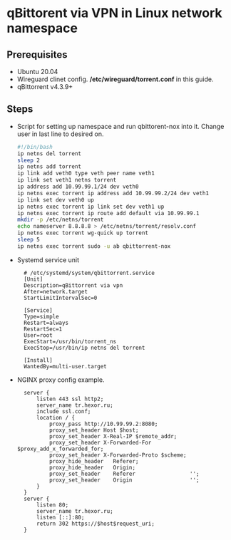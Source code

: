 # qBittorent via VPN in Linux  network namespace

## Prerequisites
- Ubuntu 20.04
- Wireguard clinet config. **/etc/wireguard/torrent.conf** in this guide.
- qBittorrent v4.3.9+

## Steps
- Script for setting up namespace and run qbittorent-nox into it. Change user in last line to desired on.
	```bash
	#!/bin/bash
	ip netns del torrent
	sleep 2
	ip netns add torrent
	ip link add veth0 type veth peer name veth1 
	ip link set veth1 netns torrent
	ip address add 10.99.99.1/24 dev veth0
	ip netns exec torrent ip address add 10.99.99.2/24 dev veth1
	ip link set dev veth0 up
	ip netns exec torrent ip link set dev veth1 up
	ip netns exec torrent ip route add default via 10.99.99.1
	mkdir -p /etc/netns/torrent
	echo nameserver 8.8.8.8 > /etc/netns/torrent/resolv.conf
	ip netns exec torrent wg-quick up torrent
	sleep 5
	ip netns exec torrent sudo -u ab qbittorrent-nox
	```

- Systemd service unit

		# /etc/systemd/system/qbittorrent.service
		[Unit]
		Description=qBittorrent via vpn
		After=network.target
		StartLimitIntervalSec=0

		[Service]
		Type=simple
		Restart=always
		RestartSec=1
		User=root
		ExecStart=/usr/bin/torrent_ns
		ExecStop=/usr/bin/ip netns del torrent

		[Install]
		WantedBy=multi-user.target

- NGINX proxy config example.

		server {
			listen 443 ssl http2;
			server_name tr.hexor.ru;
			include ssl.conf;
			location / {
				proxy_pass http://10.99.99.2:8080;
				proxy_set_header Host $host;
				proxy_set_header X-Real-IP $remote_addr;
				proxy_set_header X-Forwarded-For $proxy_add_x_forwarded_for;
				proxy_set_header X-Forwarded-Proto $scheme;
				proxy_hide_header   Referer;
				proxy_hide_header   Origin;
				proxy_set_header    Referer                 '';
				proxy_set_header    Origin                  '';
			}
		}
		server {
			listen 80;
			server_name tr.hexor.ru;
			listen [::]:80;
			return 302 https://$host$request_uri;
		}

